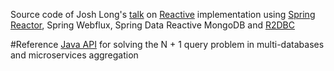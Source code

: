 Source code of Josh Long's [talk](https://youtu.be/x53FzaHHjLk) on [Reactive](https://www.reactive-streams.org/) implementation 
using [Spring Reactor](https://projectreactor.io/), Spring Webflux, Spring Data Reactive MongoDB and [R2DBC](https://github.com/r2dbc)

#Reference
[Java API](https://github.com/pellse/assembler) for solving the N + 1 query problem in multi-databases and microservices aggregation